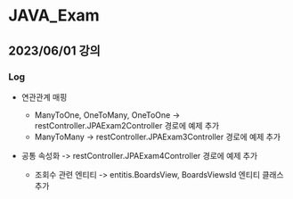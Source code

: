 # JAVA_Exam

## 2023/06/01 강의

### Log

- 연관관계 매핑
  - ManyToOne, OneToMany, OneToOne -> restController.JPAExam2Controller 경로에 예제 추가
  - ManyToMany -> restController.JPAExam3Controller 경로에 예제 추가

- 공통 속성화
  -> restController.JPAExam4Controller 경로에 예제 추가
  
  - 조회수 관련 엔티티
    -> entitis.BoardsView, BoardsViewsId 엔티티 클래스 추가
